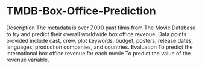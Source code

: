 # TMDB-Box-Office-Prediction
Description  The metadata is over 7,000 past films from The Movie Database to try and predict their overall worldwide box office revenue. Data points provided include cast, crew, plot keywords, budget, posters, release dates, languages, production companies, and countries.  Evaluation  To predict the international box office revenue for each movie To predict the value of the revenue variable.
